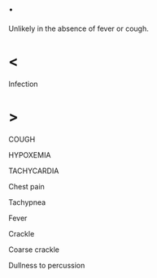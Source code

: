 # .

Unlikely in the absence of fever or cough.

# <

Infection

# >

COUGH

HYPOXEMIA

TACHYCARDIA

Chest pain

Tachypnea

Fever

Crackle

Coarse crackle

Dullness to percussion
